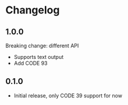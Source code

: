 # Changelog

## 1.0.0

Breaking change: different API

- Supports text output
- Add CODE 93

## 0.1.0

- Initial release, only CODE 39 support for now
